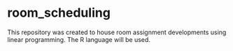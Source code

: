 # room_scheduling
This repository was created to house room assignment developments using linear programming. The R language will be used.
